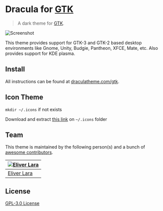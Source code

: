 # Dracula for [GTK](https://www.gtk.org/)

> A dark theme for [GTK](https://www.gtk.org/).

![Screenshot](./screenshot.png)

This theme provides support for GTK-3 and GTK-2 based desktop environments like Gnome, Unity, Budgie, Pantheon, XFCE, Mate, etc. Also provides support for KDE plasma.

## Install

All instructions can be found at [draculatheme.com/gtk](https://draculatheme.com/gtk).

## Icon Theme

`mkdir ~/.icons` if not exists

Download and extract [this link](https://github.com/dracula/gtk/files/5214870/Dracula.zip) on `~/.icons` folder


## Team

This theme is maintained by the following person(s) and a bunch of [awesome contributors](https://github.com/dracula/gtk/graphs/contributors).

[![Eliver Lara](https://avatars0.githubusercontent.com/u/9838260?v=3&s=70)](https://github.com/EliverLara) | 
--- | 
[Eliver Lara](https://github.com/EliverLara) | 

## License

[GPL-3.0 License](./LICENSE)
